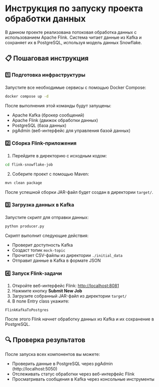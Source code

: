 # Инструкция по запуску проекта обработки данных

В данном проекте реализована потоковая обработка данных с использованием Apache Flink. Система читает данные из Kafka и сохраняет их в PostgreSQL, используя модель данных Snowflake.

## 📋 Пошаговая инструкция

### 1️⃣ Подготовка инфраструктуры

Запустите все необходимые сервисы с помощью Docker Compose:
```bash
docker compose up -d
```

После выполнения этой команды будут запущены:
- Apache Kafka (брокер сообщений)
- Apache Flink (движок обработки данных)
- PostgreSQL (база данных)
- pgAdmin (веб-интерфейс для управления базой данных)

### 2️⃣ Сборка Flink-приложения

1. Перейдите в директорию с исходным кодом:
```bash
cd flink-snowflake-job
```

2. Соберите проект с помощью Maven:
```bash
mvn clean package
```

После успешной сборки JAR-файл будет создан в директории `target/`.

### 3️⃣ Загрузка данных в Kafka

Запустите скрипт для отправки данных:
```bash
python producer.py
```

Скрипт выполнит следующие действия:
- Проверит доступность Kafka
- Создаст топик `mock-topic`
- Прочитает CSV-файлы из директории `./initial_data`
- Отправит данные в Kafka в формате JSON

### 4️⃣ Запуск Flink-задачи

1. Откройте веб-интерфейс Flink: [http://localhost:8081](http://localhost:8081)
2. Нажмите кнопку **Submit New Job**
3. Загрузите собранный JAR-файл из директории `target/`
4. В поле Entry class укажите:
```
FlinkKafkaToPostgres
```

После этого Flink начнет обработку данных из Kafka и их сохранение в PostgreSQL.

## 🔍 Проверка результатов

После запуска всех компонентов вы можете:
- Проверить данные в PostgreSQL через pgAdmin (http://localhost:5050)
- Отслеживать статус обработки через веб-интерфейс Flink
- Просматривать сообщения в Kafka через консольные инструменты
